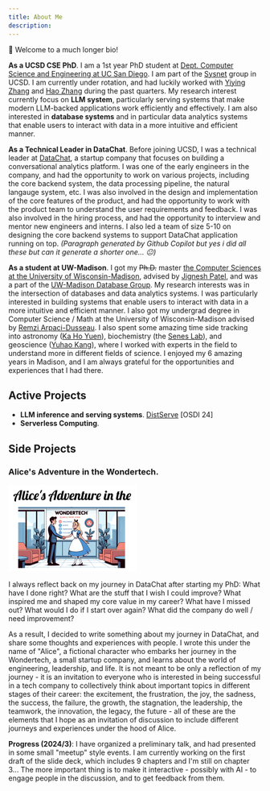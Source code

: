 ```yaml
---
title: About Me
description: 
---
```


:wave: Welcome to a much longer bio! 

**As a UCSD CSE PhD**. I am a 1st year PhD student at [Dept. Computer Science and Engineering at UC San Diego](https://cse.ucsd.edu/). I am part of the [Sysnet](https://www.sysnet.ucsd.edu/sysnet/) group in UCSD. I am currently under rotation, and had luckily worked with [Yiying Zhang](https://cseweb.ucsd.edu/~yiying/) and [Hao Zhang](https://cseweb.ucsd.edu/~haozhang/) during the past quarters. My research interest currently focus on **LLM system**, particularly serving systems that make modern LLM-backed applications work efficiently and effectively. I am also interested in **database systems** and in particular data analytics systems that enable users to interact with data in a more intuitive and efficient manner.    


**As a Technical Leader in DataChat**. Before joining UCSD, I was a technical leader at [DataChat](https://www.datachat.ai/), a startup company that focuses on building a conversational analytics platform. I was one of the early engineers in the company, and had the opportunity to work on various projects, including the core backend system, the data processing pipeline, the natural langauge system, etc. I was also involved in the design and implementation of the core features of the product, and had the opportunity to work with the product team to understand the user requirements and feedback. I was also involved in the hiring process, and had the opportunity to interview and mentor new engineers and interns. I also led a team of size 5-10 on designing the core backend systems to support DataChat application running on top. _(Paragraph generated by Github Copilot but yes i did all these but can it generate a shorter one... 😐)_


**As a student at UW-Madison**. I got my ~~Ph.D.~~ master [the Computer Sciences at the University of Wisconsin-Madison](https://www.cs.wisc.edu/), advised by [Jignesh Patel](https://pages.cs.wisc.edu/~jignesh/), and was a part of the [UW-Madison Database Group](https://twitter.com/wiscdb?lang=en). My research interests was in the intersection of databases and data analytics systems. I was particularly interested in building systems that enable users to interact with data in a more intuitive and efficient manner. I also got my undergrad degree in Computer Science / Math at the University of Wisconsin-Madison advised by [Remzi Arpaci-Dusseau](https://pages.cs.wisc.edu/~remzi/). I also spent some amazing time side tracking into astronomy ([Ka Ho Yuen](https://www.khyuen.info/)), biochemistry (the [Senes Lab](https://seneslab.biochem.wisc.edu/)), and geoscience ([Yuhao Kang](http://www.kkyyhh96.site/)), where I worked with experts in the field to understand more in different fields of science. I enjoyed my 6 amazing years in Madison, and I am always grateful for the opportunities and experiences that I had there.



<!-- I am also passionate about teaching and mentoring. 
During my years in DataChat, I also mentored 10+ colleagues and interns during work and after, and some of them become successful as leaders in the company or in their own careers. -->

## Active Projects

- **LLM inference and serving systems**. [DistServe](https://hao-ai-lab.github.io/blogs/distserve/) [OSDI 24]
- **Serverless Computing**. 

## Side Projects


### Alice's Adventure in the Wondertech.

<img src="img//image-20240326002055666.png" alt="image-20240326002055666" style="zoom:25%;" />

I always reflect back on my journey in DataChat after starting my PhD: What have I done right? What are the stuff that I wish I could improve? What inspired me and shaped my core value in my career? What have I missed out? What would I do if I start over again? What did the company do well / need improvement? 

As a result, I decided to write something about my journey in DataChat, and share some thoughts and experiences with people. I wrote this under the name of "Alice", a fictional character who embarks her journey in the Wondertech, a small startup company, and learns about the world of engineering, leadership, and life. It is not meant to be only a reflection of my journey - it is an invitation to everyone who is interested in being successful in a tech company to collectively think about important topics in different stages of their career: the excitement, the frustration, the joy, the sadness, the success, the failure, the growth, the stagnation, the leadership, the teamwork, the innovation, the legacy, the future - all of these are the elements that I hope as an invitation of discussion to include different journeys and experiences under the hood of Alice.

**Progress (2024/3)**: I have organized a preliminary talk, and had presented in some small "meetup" style events. I am currently working on the first draft of the slide deck, which includes 9 chapters and I'm still on chapter 3... The more important thing is to make it interactive - possibly with AI - to engage people in the discussion, and to get feedback from them.